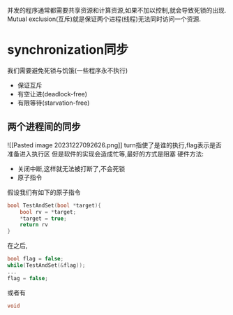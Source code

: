并发的程序通常都需要共享资源和计算资源,如果不加以控制,就会导致死锁的出现.
Mutual exclusion(互斥)就是保证两个进程(线程)无法同时访问一个资源.
# synchronization同步
我们需要避免死锁与饥饿(一些程序永不执行)
- 保证互斥
- 有空让进(deadlock-free)
- 有限等待(starvation-free)

## 两个进程间的同步
![[Pasted image 20231227092626.png]]
turn指使了是谁的执行,flag表示是否准备进入执行区
但是软件的实现会造成忙等,最好的方式是阻塞
硬件方法:
- 关闭中断,这样就无法被打断了,不会死锁
- 原子指令

假设我们有如下的原子指令
```c++
bool TestAndSet(bool *target){
	bool rv = *target;
	*target = true;
	return rv
}
```
在之后,
```c++
bool flag = false;
while(TestAndSet(&flag));
...
flag = false;
```
或者有
```c++
void
```